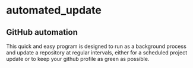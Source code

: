 # automated_update
## GitHub automation
This quick and easy program is designed to run as a background process and update a repository at regular intervals, either for a scheduled project update or to keep your github profile as green as possible.
